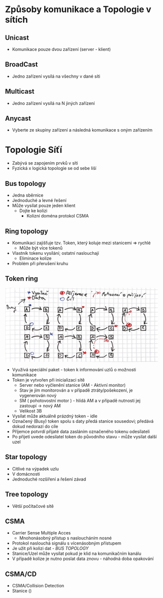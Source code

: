 # Způsoby komunikace a Topologie v sítích

## Unicast
- Komunikace pouze dvou zařízení (server - klient)

## BroadCast
- Jedno zařízení vysílá na všechny v dané síti

## Multicast
- Jedno zařízení vysílá na N jiných zařízení

## Anycast
- Vyberte ze skupiny zařízení a následná komunikace s oným zařízením

# Topologie Síťí
- Zabývá se zapojením prvků v síti
- Fyzická x logická topologie se od sebe liší

## Bus topology
- Jedna sběrnice
- Jednoduché a levné řešení
- Může vysílat pouze jeden klient
	- Dojte ke kolizi
		- Kolizní doména protokol CSMA

## Ring topology
- Komunikaci zajišťuje tzv. Token, který koluje mezi stanicemi => rychlé
	- Může být více tokenů
- Vlastník tokenu vysílání; ostatní naslouchají
	- Eliminace kolize
- Problém při přerušení kruhu

## Token ring
![Způsoby komunikace a Topologie v sítích](images/Způsoby%20komunikace%20a%20Topologie%20v%20sítích.jpeg)

- Využívá speciální paket - token k informování uzlů o možnosti komunikace
- Token je vytvořen při inicializaci sítě
	- Server nebo vyčlenění stanice (AM - Aktivní monitor)
	- Stav je jím monitorován a v případě ztráty/pošekození, je vygenerován nový
	- SM ( pohotovostní motor ) - hlídá AM a v případě nutnosti jej zastoupí -> nový AM
	- Velikost 3B
- Vysílat může aktuálně prázdný token - idle
- Označený (Busy) token spolu s daty předá stanice sousedovi; předává dokud nedorazí do cíle
- Příjemce potvrdí přijaté data zasláním označeného tokenu odesílateli
- Po přijetí uvede odesílatel token do původního stavu - může vysílat další uzel

## Star topology
- Citlivé na výpadek uzlu
- V domácnosti 
- Jednoduché rozšíření a řešení závad

## Tree topology
- Větší počítačové sítě

## CSMA
- Carrier Sense Multiple Acces
	- Mnohonásobný přístup s nasloucháním nosné
- Protokol naslouchá signálu s vícenásobným přístupem
- Je užit při kolizi dat - *BUS TOPOLOGY*
- Stanice/Uzel může vysílat pokud je klid na komunikačním kanálu
- V případě kolize je nutno poslat data znovu - náhodná doba opakování

## CSMA/CD
- CSMA/Collision Detection
- Stanice ()

